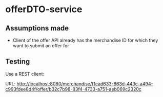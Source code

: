 # offerDTO-service

## Assumptions made

* Client of the offer API already has the merchandise ID for which they want to submit an offer for



## Testing
Use a REST client:

URL: <http://localhost:8080/merchandise/f1cad633-863d-443c-a494-c993fdee8d4f/offer/b32c7b98-83f4-4733-a751-aeb069c2320c>
